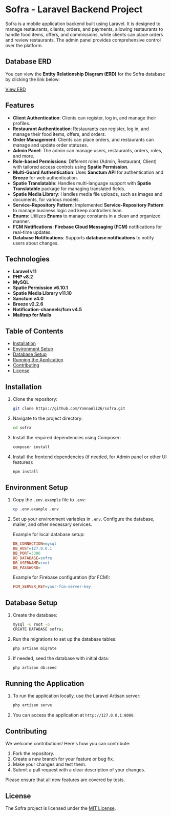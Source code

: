 # Sofra - Laravel Backend Project

Sofra is a mobile application backend built using Laravel. It is designed to manage restaurants, clients, orders, and payments, allowing restaurants to handle food items, offers, and commissions, while clients can place orders and review restaurants. The admin panel provides comprehensive control over the platform.

## Database ERD

You can view the **Entity Relationship Diagram (ERD)** for the Sofra database by clicking the link below:

[View ERD](http://www.laravelsd.com/share/4fRk7W)

## Features

- **Client Authentication**: Clients can register, log in, and manage their profiles.
- **Restaurant Authentication**: Restaurants can register, log in, and manage their food items, offers, and orders.
- **Order Management**: Clients can place orders, and restaurants can manage and update order statuses.
- **Admin Panel**: The admin can manage users, restaurants, orders, roles, and more.
- **Role-based Permissions**: Different roles (Admin, Restaurant, Client) with tailored access controls using **Spatie Permission**.
- **Multi-Guard Authentication**: Uses **Sanctum API** for authentication and **Breeze** for web authentication.
- **Spatie Translatable**: Handles multi-language support with **Spatie Translatable** package for managing translated fields.
- **Spatie Media Library**: Handles media file uploads, such as images and documents, for various models.
- **Service-Repository Pattern**: Implemented **Service-Repository Pattern** to manage business logic and keep controllers lean.
- **Enums**: Utilizes **Enums** to manage constants in a clean and organized manner.
- **FCM Notifications**: **Firebase Cloud Messaging (FCM)** notifications for real-time updates.
- **Database Notifications**: Supports **database notifications** to notify users about changes.

## Technologies

- **Laravel v11**
- **PHP v8.2**
- **MySQL**
- **Spatie Permission v6.10.1**
- **Spatie Media Library v11.10**
- **Sanctum v4.0**
- **Breeze v2.2.6**
- **Notification-channels/fcm v4.5**
- **Mailtrap for Mails**

## Table of Contents

- [Installation](#installation)
- [Environment Setup](#environment-setup)
- [Database Setup](#database-setup)
- [Running the Application](#running-the-application)
- [Contributing](#contributing)
- [License](#license)

## Installation

1. Clone the repository:

    ```bash
    git clone https://github.com/YomnaAli26/sofra.git
    ```

2. Navigate to the project directory:

    ```bash
    cd sofra
    ```

3. Install the required dependencies using Composer:

    ```bash
    composer install
    ```

4. Install the frontend dependencies (if needed, for Admin panel or other UI features):

    ```bash
    npm install
    ```

## Environment Setup

1. Copy the `.env.example` file to `.env`:

    ```bash
    cp .env.example .env
    ```

2. Set up your environment variables in `.env`. Configure the database, mailer, and other necessary services.

   Example for local database setup:

    ```ini
    DB_CONNECTION=mysql
    DB_HOST=127.0.0.1
    DB_PORT=3306
    DB_DATABASE=sofra
    DB_USERNAME=root
    DB_PASSWORD=
    ```

   Example for Firebase configuration (for FCM):

    ```ini
    FCM_SERVER_KEY=your-fcm-server-key
    ```

## Database Setup

1. Create the database:

    ```bash
    mysql -u root -p
    CREATE DATABASE sofra;
    ```

2. Run the migrations to set up the database tables:

    ```bash
    php artisan migrate
    ```

3. If needed, seed the database with initial data:

    ```bash
    php artisan db:seed
    ```

## Running the Application

1. To run the application locally, use the Laravel Artisan server:

    ```bash
    php artisan serve
    ```

2. You can access the application at `http://127.0.0.1:8000`.

## Contributing

We welcome contributions! Here's how you can contribute:

1. Fork the repository.
2. Create a new branch for your feature or bug fix.
3. Make your changes and test them.
4. Submit a pull request with a clear description of your changes.

Please ensure that all new features are covered by tests.

## License

The Sofra project is licensed under the [MIT License](https://opensource.org/licenses/MIT).

